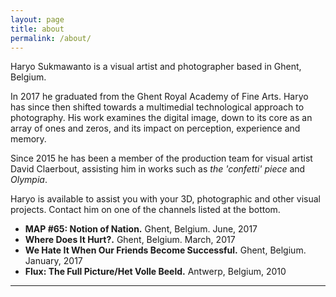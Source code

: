 ```yaml
---
layout: page
title: about
permalink: /about/
---
```


Haryo Sukmawanto is a visual artist and photographer based in Ghent, Belgium. 

In 2017 he graduated from the Ghent Royal Academy of Fine Arts. Haryo has since then shifted towards a multimedial technological approach to photography. His work examines the digital image, down to its core as an array of ones and zeros, and its impact on perception, experience and memory.

Since 2015 he has been a member of the production team for visual artist David Claerbout, assisting him in works such as _the 'confetti' piece_ and _Olympia_.

Haryo is available to assist you with your 3D, photographic and other visual projects. Contact him on one of the channels listed at the bottom.

- **MAP #65: Notion of Nation.** Ghent, Belgium. June, 2017
- **Where Does It Hurt?.** Ghent, Belgium. March, 2017
- **We Hate It When Our Friends Become Successful.** Ghent, Belgium. January, 2017
- **Flux: The Full Picture/Het Volle Beeld.** Antwerp, Belgium, 2010

<hr/>

<span class="contacticon center">
	<a href="tel:+32 496 649 666"><i class="fa fa-phone-square"></i></a>
	<a href="mailto:haryo@sukmawanto.com"><i class="fa fa-envelope-square"></i></a>
	<a href="https://github.com/fragrag" target="_blank"><i class="fa fa-github-square"></i></a>
</span>

